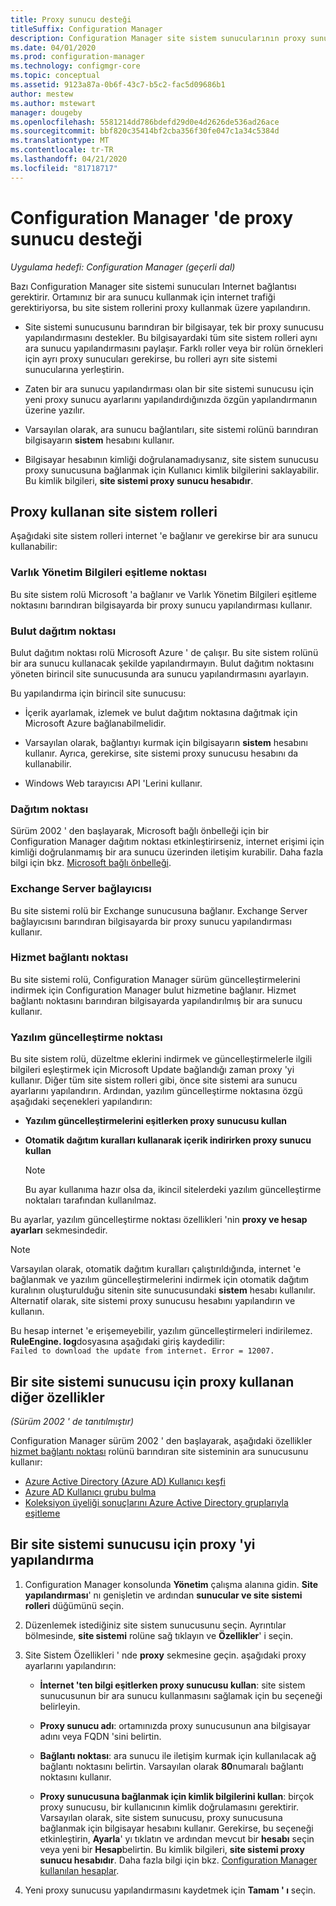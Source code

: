 ```yaml
---
title: Proxy sunucu desteği
titleSuffix: Configuration Manager
description: Configuration Manager site sistem sunucularının proxy sunucularını nasıl kullandığını öğrenin.
ms.date: 04/01/2020
ms.prod: configuration-manager
ms.technology: configmgr-core
ms.topic: conceptual
ms.assetid: 9123a87a-0b6f-43c7-b5c2-fac5d09686b1
author: mestew
ms.author: mstewart
manager: dougeby
ms.openlocfilehash: 5581214dd786bdefd29d0e4d2626de536ad26ace
ms.sourcegitcommit: bbf820c35414bf2cba356f30fe047c1a34c5384d
ms.translationtype: MT
ms.contentlocale: tr-TR
ms.lasthandoff: 04/21/2020
ms.locfileid: "81718717"
---
```

# <a name="proxy-server-support-in-configuration-manager"></a>Configuration Manager 'de proxy sunucu desteği

*Uygulama hedefi: Configuration Manager (geçerli dal)*

Bazı Configuration Manager site sistemi sunucuları Internet bağlantısı gerektirir. Ortamınız bir ara sunucu kullanmak için internet trafiği gerektiriyorsa, bu site sistem rollerini proxy kullanmak üzere yapılandırın.  

- Site sistemi sunucusunu barındıran bir bilgisayar, tek bir proxy sunucusu yapılandırmasını destekler. Bu bilgisayardaki tüm site sistem rolleri aynı ara sunucu yapılandırmasını paylaşır. Farklı roller veya bir rolün örnekleri için ayrı proxy sunucuları gerekirse, bu rolleri ayrı site sistemi sunucularına yerleştirin.  

- Zaten bir ara sunucu yapılandırması olan bir site sistemi sunucusu için yeni proxy sunucu ayarlarını yapılandırdığınızda özgün yapılandırmanın üzerine yazılır.  

- Varsayılan olarak, ara sunucu bağlantıları, site sistemi rolünü barındıran bilgisayarın **sistem** hesabını kullanır.  

- Bilgisayar hesabının kimliği doğrulanamadıysanız, site sistem sunucusu proxy sunucusuna bağlanmak için Kullanıcı kimlik bilgilerini saklayabilir. Bu kimlik bilgileri, **site sistemi proxy sunucu hesabıdır**.  

## <a name="site-system-roles-that-use-a-proxy"></a>Proxy kullanan site sistem rolleri

Aşağıdaki site sistem rolleri internet 'e bağlanır ve gerekirse bir ara sunucu kullanabilir:  

### <a name="asset-intelligence-synchronization-point"></a>Varlık Yönetim Bilgileri eşitleme noktası

Bu site sistem rolü Microsoft 'a bağlanır ve Varlık Yönetim Bilgileri eşitleme noktasını barındıran bilgisayarda bir proxy sunucu yapılandırması kullanır.  

### <a name="cloud-distribution-point"></a>Bulut dağıtım noktası

Bulut dağıtım noktası rolü Microsoft Azure ' de çalışır. Bu site sistem rolünü bir ara sunucu kullanacak şekilde yapılandırmayın. Bulut dağıtım noktasını yöneten birincil site sunucusunda ara sunucu yapılandırmasını ayarlayın.  

Bu yapılandırma için birincil site sunucusu:  

- İçerik ayarlamak, izlemek ve bulut dağıtım noktasına dağıtmak için Microsoft Azure bağlanabilmelidir.  

- Varsayılan olarak, bağlantıyı kurmak için bilgisayarın **sistem** hesabını kullanır. Ayrıca, gerekirse, site sistemi proxy sunucusu hesabını da kullanabilir.  

- Windows Web tarayıcısı API 'Lerini kullanır.  

### <a name="distribution-point"></a>Dağıtım noktası

<!-- 5856396 -->

Sürüm 2002 ' den başlayarak, Microsoft bağlı önbelleği için bir Configuration Manager dağıtım noktası etkinleştirirseniz, internet erişimi için kimliği doğrulanmamış bir ara sunucu üzerinden iletişim kurabilir. Daha fazla bilgi için bkz. [Microsoft bağlı önbelleği](../hierarchy/microsoft-connected-cache.md).

### <a name="exchange-server-connector"></a>Exchange Server bağlayıcısı

Bu site sistemi rolü bir Exchange sunucusuna bağlanır. Exchange Server bağlayıcısını barındıran bilgisayarda bir proxy sunucu yapılandırması kullanır.  

### <a name="service-connection-point"></a>Hizmet bağlantı noktası

Bu site sistemi rolü, Configuration Manager sürüm güncelleştirmelerini indirmek için Configuration Manager bulut hizmetine bağlanır. Hizmet bağlantı noktasını barındıran bilgisayarda yapılandırılmış bir ara sunucu kullanır.  

### <a name="software-update-point"></a>Yazılım güncelleştirme noktası

Bu site sistem rolü, düzeltme eklerini indirmek ve güncelleştirmelerle ilgili bilgileri eşleştirmek için Microsoft Update bağlandığı zaman proxy 'yi kullanır. Diğer tüm site sistem rolleri gibi, önce site sistemi ara sunucu ayarlarını yapılandırın. Ardından, yazılım güncelleştirme noktasına özgü aşağıdaki seçenekleri yapılandırın:  

- **Yazılım güncelleştirmelerini eşitlerken proxy sunucusu kullan**  

- **Otomatik dağıtım kuralları kullanarak içerik indirirken proxy sunucu kullan**  

    > [!NOTE]
    > Bu ayar kullanıma hazır olsa da, ikincil sitelerdeki yazılım güncelleştirme noktaları tarafından kullanılmaz.  

Bu ayarlar, yazılım güncelleştirme noktası özellikleri 'nin **proxy ve hesap ayarları** sekmesindedir.  

> [!NOTE]
> Varsayılan olarak, otomatik dağıtım kuralları çalıştırıldığında, internet 'e bağlanmak ve yazılım güncelleştirmelerini indirmek için otomatik dağıtım kuralının oluşturulduğu sitenin site sunucusundaki **sistem** hesabı kullanılır. Alternatif olarak, site sistemi proxy sunucusu hesabını yapılandırın ve kullanın. 
>
> Bu hesap internet 'e erişemeyebilir, yazılım güncelleştirmeleri indirilemez. **RuleEngine. log**dosyasına aşağıdaki giriş kaydedilir:  
> `Failed to download the update from internet. Error = 12007.`  

## <a name="other-features-that-use-the-proxy-for-a-site-system-server"></a><a name="bkmk_other"></a>Bir site sistemi sunucusu için proxy kullanan diğer özellikler

*(Sürüm 2002 ' de tanıtılmıştır)*

Configuration Manager sürüm 2002 ' den başlayarak, aşağıdaki özellikler [hizmet bağlantı noktası](#service-connection-point) rolünü barındıran site sisteminin ara sunucusunu kullanır: <!--5913817-->

- [Azure Active Directory (Azure AD) Kullanıcı keşfi](../../servers/deploy/configure/about-discovery-methods.md#azureaddisc)
- [Azure AD Kullanıcı grubu bulma](../../servers/deploy/configure/about-discovery-methods.md#bkmk_azuregroupdisco)
- [Koleksiyon üyeliği sonuçlarını Azure Active Directory gruplarıyla eşitleme](../../clients/manage/collections/create-collections.md#bkmk_aadcollsync)

## <a name="configure-the-proxy-for-a-site-system-server"></a>Bir site sistemi sunucusu için proxy 'yi yapılandırma  

1. Configuration Manager konsolunda **Yönetim** çalışma alanına gidin. **Site yapılandırması**' nı genişletin ve ardından **sunucular ve site sistemi rolleri** düğümünü seçin.  

2. Düzenlemek istediğiniz site sistem sunucusunu seçin. Ayrıntılar bölmesinde, **site sistemi** rolüne sağ tıklayın ve **Özellikler**' i seçin.  

3. Site Sistem Özellikleri ' nde **proxy** sekmesine geçin. aşağıdaki proxy ayarlarını yapılandırın:  

    - **İnternet 'ten bilgi eşitlerken proxy sunucusu kullan**: site sistem sunucusunun bir ara sunucu kullanmasını sağlamak için bu seçeneği belirleyin.  

    - **Proxy sunucu adı**: ortamınızda proxy sunucusunun ana bilgisayar adını veya FQDN 'sini belirtin.  

    - **Bağlantı noktası**: ara sunucu ile iletişim kurmak için kullanılacak ağ bağlantı noktasını belirtin. Varsayılan olarak **80**numaralı bağlantı noktasını kullanır.  

    - **Proxy sunucusuna bağlanmak için kimlik bilgilerini kullan**: birçok proxy sunucusu, bir kullanıcının kimlik doğrulamasını gerektirir. Varsayılan olarak, site sistem sunucusu, proxy sunucusuna bağlanmak için bilgisayar hesabını kullanır. Gerekirse, bu seçeneği etkinleştirin, **Ayarla**' yı tıklatın ve ardından mevcut bir **hesabı** seçin veya yeni bir **Hesap**belirtin. Bu kimlik bilgileri, **site sistemi proxy sunucu hesabıdır**.  Daha fazla bilgi için bkz. [Configuration Manager kullanılan hesaplar](../hierarchy/accounts.md).  

4. Yeni proxy sunucusu yapılandırmasını kaydetmek için **Tamam ' ı** seçin.  
